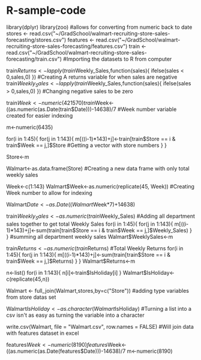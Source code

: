 # R-sample-code
library(dplyr) 
library(zoo) #allows for converting from numeric back to date
stores <- read.csv("~/GradSchool/walmart-recruiting-store-sales-forecasting/stores.csv") 
features <- read.csv("~/GradSchool/walmart-recruiting-store-sales-forecasting/features.csv")
train <- read.csv("~/GradSchool/walmart-recruiting-store-sales-forecasting/train.csv")            #Importing the datasets to R from computer

train$Returns <- lapply(train$Weekly_Sales,function(sales){
       ifelse(sales < 0,sales,0)
   })                                                                               #Creating A returns variable for when sales are negative
train$Weekly_Sales <- lapply(train$Weekly_Sales,function(sales){
       ifelse(sales > 0,sales,0)
   })                                                                                #Changing negative sales to be zero 

train$Week<-numeric(421570)   
train$Week<-((as.numeric(as.Date(train$Date)))-14638)/7 #Week number variable created for easier indexing

m<-numeric(6435)

for(i in 1:45){
for(j in 1:143){
m[((i-1)*143)+j]<-train[train$Store == i & train$Week == j,]$Store                   #Getting a vector with store numbers
}
}

Store<-m

Walmart<-as.data.frame(Store)                                                       #Creating a new data frame with only total weekly sales

Week<-c(1:143)
Walmart$Week<-as.numeric(replicate(45, Week))                                       #Creating Week number to allow for indexing

Walmart$Date<-as.Date((Walmart$Week*7)+14638)

train$Weekly_Sales<-as.numeric(train$Weekly_Sales)                                  #Adding all department sales together to get total Weekly Sales
for(i in 1:45){
for(j in 1:143){
m[((i-1)*143)+j]<-sum(train[train$Store == i & train$Week == j,]$Weekly_Sales)
}
}                                                                                    #summing all department weekly sales
Walmart$WeeklySales<-m

train$Returns<-as.numeric(train$Returns)  #Total Weekly Returns
for(i in 1:45){
  for(j in 1:143){
    m[((i-1)*143)+j]<-sum(train[train$Store == i & train$Week == j,]$Returns)
}
}
Walmart$Returns<-m

n<-list()
for(i in 1:143){
n[i]<-train$IsHoliday[i] 
}
Walmart$IsHoliday<-c(replicate(45,n))

Walmart <- full_join(Walmart,stores,by=c("Store"))                                  #adding type variables from store datas set

Walmart$IsHoliday<-as.character(Walmart$IsHoliday)                                  #Turning a list into a csv isn't as easy as turning the variable into a character

write.csv(Walmart, file = "Walmart.csv", row.names = FALSE)                         #Will join data with features dataset in excel


features$Week<-numeric(8190)
features$Week<-((as.numeric(as.Date(features$Date)))-14638)/7
m<-numeric(8190)

